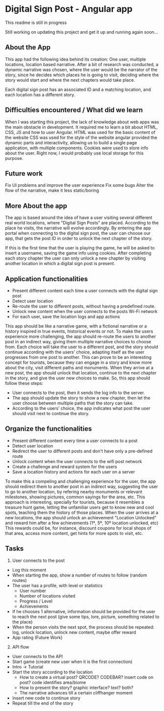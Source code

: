 # Digital Sign Post - Angular app

This readme is still in progress

Still working on updating this project and get it up and running again soon...

## About the App

This app had the following idea behind its creation: One user, multiple locations, location based narrative.
After a bit of research was conducted, a dynamic narrative was chosen, where the user would be the narrator of the story, since he decides which places he is going to visit, deciding where the story would start and where the next chapters would take place.

Each digital sign post has an associated ID and a matching location, and each location has a different story.

## Difficulties encountered / What did we learn

When I was starting this project, the lack of knowledge about web apps was the main obstacle in development. It required me to learn a bit about HTML, CSS, JS and how to user Angular.
HTML was used for the basic content of the website
CSS was used for the style of the website
angular provided the dynamic parts and interactivity, allowing us to build a single page application, with multiple components.
Cookies were used to store info about the user. Right now, I would probably use local storage for this purpose.

## Future work

Fix UI problems and improve the user experience
Fix some bugs
Alter the flow of the narrative, make it less static/boring

## More About the app

The app is based around the idea of have a user visiting several different real world locations, where "Digital Sign Posts" are placed. According to the place he visits, the narrative will evolve accordingly. By entering the app portal when connecting to the digital sign post, the user can choose our app, that gets the post ID in order to unlock the next chapter of the story.

If this is the first time that the user is playing the game, he will be asked to insert a username, saving the game info using cookies. After completing each story chapter the user can only unlock a new chapter by visiting another location in which a digital sign post is present.

## Application functionalities

- Present different content each time a user connects with the digital sign post
- Detect user location
- Re-route the user to different posts, without having a predefined route.
- Unlock new content when the user connects to the posts Wi-Fi network
- For each user, save the location logs and app actions

This app should be like a narrative game, with a fictional narrative or a history inspired in true events, historical events or not.  To make the users experience more challenging, the app should re-route the users to another post in an indirect way, giving them multiple narrative choices to choose from. Each choice will take the user to a different post, and the story should continue according with the users’ choice, adapting itself as the user progresses from one post to another.
This can prove to be an interesting concept for tourists, because they can engage in a story and know more about the city, visit different paths and monuments. When they arrive at a new post, the app should unlock that location, continue to the next chapter in the story, and give the user new choices to make.
So, this app should follow these steps:

- User connects to the post, then it sends the log info to the server.
- The app should update the story to show a new chapter, then let the user choose between multiple paths that the story can take.
- According to the users’ choice, the app indicates what post the user should visit next to continue the story.

## Organize the functionalities

- Present different content every time a user connects to a post
- Detect user location
- Redirect the user to different posts and don't have only a pre-defined route
- Unlock content when the user connects to the wifi post network
- Create a challenge and reward system for the users
- Save a location history and actions for each user on a server

To make this a compeling and challenging experience for the user, the app should redirect them to another post in an indirect way, suggesting the user to go to another location, by refering nearby monuments or relevant milestones, showing pictures, common sayings for the area, etc. This approach is interesting, specially for tourists, because it resembles a treasure hunt game, letting the unfamiliar users get to know new and cool spots, teaching them the history of those places. When the user arrives at a new locations, the app should unlock an achievement "Location Unlocked" and reward him after a few achievements (1º, 5º, 10º location unlocked, etc) This rewards could be, for instance, discount coupons for local shops of that area, access more content, get hints for more spots to visit, etc.

## Tasks

1. User connects to the post

- Log this moment
- When starting the app, show a number of routes to follow (random routes)
- The user has a profile, with level or statistics
	- User number
	- Number of locations visited
	- Progress / Level
	- Achievements
- If he chooses 1 alternative, information should be provided for the user to reach the next post (give some tips, lore, picture, something related to the place)
- When the person visits the next spot, the process should be repeated: log, unlock location, unlock new content, maybe offer reward
- App rating (Future Work)

2. API flow

- User connects to the API
- Start game (create new user when it is the first connection)
- Intro -> Tutorial
- Start the story according to the location
	- How to create a virtual post? QRCODE? CODEBAR? insert code on post? code identifies area/biome
	- How to present the story? graphic interface? text? both?
	- The narrative advances till a certain cliffhanger moment
- Insert new code to continue story
- Repeat till the end of the story

<!--
Para avaliar da aplicação feita pelo grupo, será necessária uma avaliação externa, isto é,
um indivíduo externo ao grupo, que deverá seguir uma série de passos de forma a mais tarde
conseguir dar feedback ao grupo sobre quais os aspetos a melhorar ou se a aplicação se
enquadra ao que o mercado necessita.
Para isto, a equipa realizou um guião que esse utilizador, deverá seguir de forma a que
este siga também o fluxo da aplicação. Assim sendo, o utilizador deverá seguir os seguintes
passos:
1. Conectar-se à aplicação web;
2. Caso seja a primeira vez que se utiliza à aplicação, criará então um novo user.
Caso contrário, irá realizar login com as suas credenciais;
3. É apresentada uma nota introdutória sobre o funcionamento da aplicação e um
tutorial de forma a ensinar o utilizador como utilizar a aplicação recorrendo à
própria experiência de utilização. Este tutorial pode ser ignorado (skip) caso o
utilizador assim prefira;
4. A narrativa inicia-se sempre da mesma forma, sendo que o local onde o primeiro
capítulo decorre, depende da localização do poste;
5. A narrativa avança até um ponto marcante da história;
6. Após esse capítulo terminar o utilizador poderá deslocar-se para outro poste;
7. Repetir os pontos 4 a 6 até acabar a história;
De forma a ser possível realizar este guião o grupo teve de pensar em formas de simular
o “ambiente” em que a aplicação poderá ser utilizada, dado que para testar este conceito não é
possível utilizar por agora os postes já colocados em diferentes localizações. O grupo pensou
assim na utilização de QRcodes (numa fase posterior) e nesta fase inicial usar um código
(location tag) que é inserido pelo utilizador, sendo que cada “poste" terá o seu código específico
sendo assim possível identificar o bioma, zona, em que se encontra.

Ideias para a APP WEB:
Principio base:
1 user, varios locais.
levar o utilizador a visitar varios sitios de interesse.

Criar uma aplicação WEB, que quando o user se conecta a um post,
envia um request pro servidor em que este deteta que o user visitou aquele local,
apresenta as "missoes" daquele post, com dicas, frases, imagens ou referencias de locais pra visitar,
locais que sao referentes a diferentes categorias: historia, desporto, musica,
expressoes populares, restauraçao, etc.
-->
